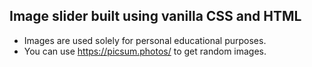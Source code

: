 ## Image slider built using vanilla CSS and HTML
* Images are used solely for personal educational purposes.
* You can use https://picsum.photos/ to get random images.
